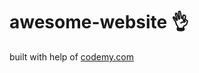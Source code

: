 # awesome-website :ok_hand:      
built with help of <a href="http://johnelder.com/">codemy.com</a>
